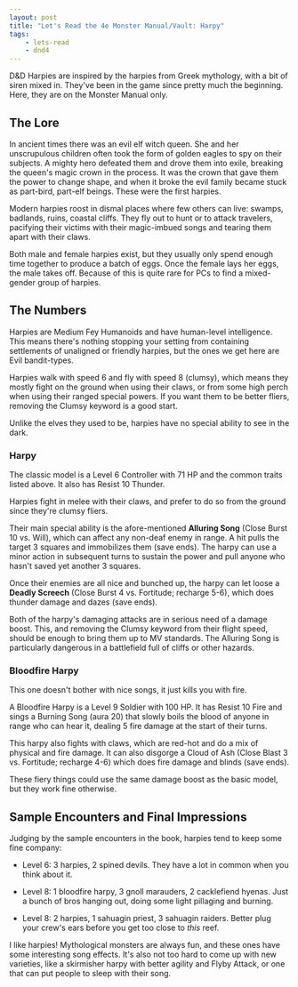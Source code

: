 ```yaml
---
layout: post
title: "Let's Read the 4e Monster Manual/Vault: Harpy"
tags:
    - lets-read
    - dnd4
---
```


D&D Harpies are inspired by the harpies from Greek mythology, with a bit of
siren mixed in. They've been in the game since pretty much the beginning. Here,
they are on the Monster Manual only.

## The Lore

In ancient times there was an evil elf witch queen. She and her unscrupulous
children often took the form of golden eagles to spy on their subjects. A mighty
hero defeated them and drove them into exile, breaking the queen's magic crown
in the process. It was the crown that gave them the power to change shape, and
when it broke the evil family became stuck as part-bird, part-elf beings. These
were the first harpies.

Modern harpies roost in dismal places where few others can live: swamps,
badlands, ruins, coastal cliffs. They fly out to hunt or to attack travelers,
pacifying their victims with their magic-imbued songs and tearing them apart
with their claws.

Both male and female harpies exist, but they usually only spend enough time
together to produce a batch of eggs. Once the female lays her eggs, the male
takes off. Because of this is quite rare for PCs to find a mixed-gender group of
harpies.

## The Numbers

Harpies are Medium Fey Humanoids and have human-level intelligence. This means
there's nothing stopping your setting from containing settlements of unaligned
or friendly harpies, but the ones we get here are Evil bandit-types.

Harpies walk with speed 6 and fly with speed 8 (clumsy), which means they mostly
fight on the ground when using their claws, or from some high perch when using
their ranged special powers. If you want them to be better fliers, removing the
Clumsy keyword is a good start.

Unlike the elves they used to be, harpies have no special ability to see in the
dark.

### Harpy

The classic model is a Level 6 Controller with 71 HP and the common traits
listed above. It also has Resist 10 Thunder.

Harpies fight in melee with their claws, and prefer to do so from the ground
since they're clumsy fliers.

Their main special ability is the afore-mentioned **Alluring Song** (Close Burst
10 vs. Will), which can affect any non-deaf enemy in range. A hit pulls the
target 3 squares and immobilizes them (save ends). The harpy can use a minor
action in subsequent turns to sustain the power and pull anyone who hasn't saved
yet another 3 squares.

Once their enemies are all nice and bunched up, the harpy can let loose a
**Deadly Screech** (Close Burst 4 vs. Fortitude; recharge 5-6), which does
thunder damage and dazes (save ends).

Both of the harpy's damaging attacks are in serious need of a damage
boost. This, and removing the Clumsy keyword from their flight speed, should be
enough to bring them up to MV standards. The Alluring Song is particularly
dangerous in a battlefield full of cliffs or other hazards.

### Bloodfire Harpy

This one doesn't bother with nice songs, it just kills you with fire.

A Bloodfire Harpy is a Level 9 Soldier with 100 HP. It has Resist 10 Fire and
sings a Burning Song (aura 20) that slowly boils the blood of anyone in range
who can hear it, dealing 5 fire damage at the start of their turns.

This harpy also fights with claws, which are red-hot and do a mix of physical
and fire damage. It can also disgorge a Cloud of Ash (Close Blast 3
vs. Fortitude; recharge 4-6) which does fire damage and blinds (save ends).

These fiery things could use the same damage boost as the basic model, but they
work fine otherwise.

## Sample Encounters and Final Impressions

Judging by the sample encounters in the book, harpies tend to keep some fine
company:

- Level 6: 3 harpies, 2 spined devils. They have a lot in common when you think
  about it.

- Level 8: 1 bloodfire harpy, 3 gnoll marauders, 2 cacklefiend hyenas. Just a
  bunch of bros hanging out, doing some light pillaging and burning.

- Level 8: 2 harpies, 1 sahuagin priest, 3 sahuagin raiders. Better plug your
  crew's ears before you get too close to _this_ reef.

I like harpies! Mythological monsters are always fun, and these ones have some
interesting song effects. It's also not too hard to come up with new varieties,
like a skirmisher harpy with better agility and Flyby Attack, or one that can
put people to sleep with their song.
